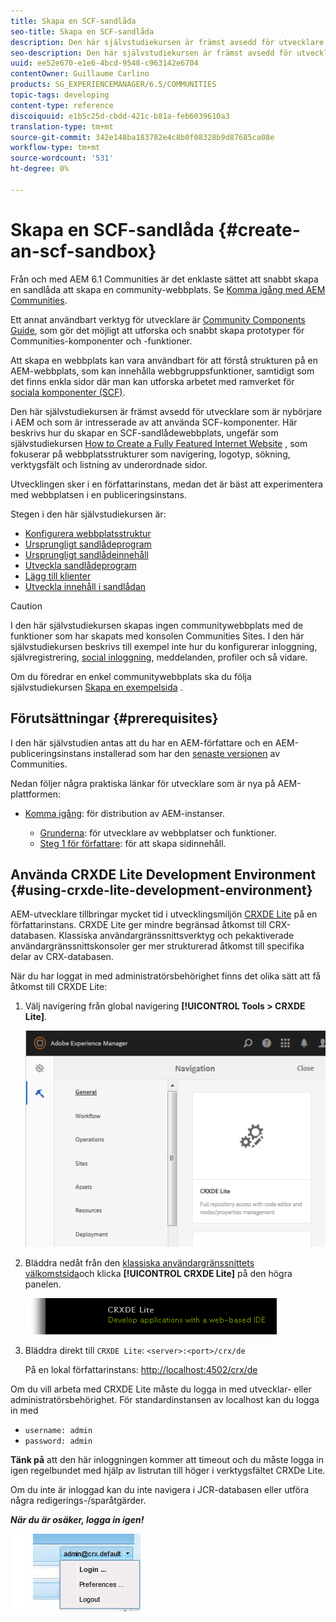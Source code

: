 ```yaml
---
title: Skapa en SCF-sandlåda
seo-title: Skapa en SCF-sandlåda
description: Den här självstudiekursen är främst avsedd för utvecklare som är nybörjare i AEM och som är intresserade av att använda SCF-komponenter.  Här går vi igenom hur man skapar en SCF-sandlådeplats
seo-description: Den här självstudiekursen är främst avsedd för utvecklare som är nybörjare i AEM och som är intresserade av att använda SCF-komponenter.  Här går vi igenom hur man skapar en SCF-sandlådeplats
uuid: ee52e670-e1e6-4bcd-9548-c963142e6704
contentOwner: Guillaume Carlino
products: SG_EXPERIENCEMANAGER/6.5/COMMUNITIES
topic-tags: developing
content-type: reference
discoiquuid: e1b5c25d-cbdd-421c-b81a-feb6039610a3
translation-type: tm+mt
source-git-commit: 342e148ba183782e4c8b0f08328b9d87685ca08e
workflow-type: tm+mt
source-wordcount: '531'
ht-degree: 0%

---
```




# Skapa en SCF-sandlåda  {#create-an-scf-sandbox}


Från och med AEM 6.1 Communities är det enklaste sättet att snabbt skapa en sandlåda att skapa en community-webbplats. Se [Komma igång med AEM Communities](getting-started.md).

Ett annat användbart verktyg för utvecklare är [Community Components Guide](components-guide.md), som gör det möjligt att utforska och snabbt skapa prototyper för Communities-komponenter och -funktioner.

Att skapa en webbplats kan vara användbart för att förstå strukturen på en AEM-webbplats, som kan innehålla webbgruppsfunktioner, samtidigt som det finns enkla sidor där man kan utforska arbetet med ramverket för [sociala komponenter (SCF)](scf.md).

Den här självstudiekursen är främst avsedd för utvecklare som är nybörjare i AEM och som är intresserade av att använda SCF-komponenter. Här beskrivs hur du skapar en SCF-sandlådewebbplats, ungefär som självstudiekursen [How to Create a Fully Featured Internet Website](../../help/sites-developing/website.md) , som fokuserar på webbplatsstrukturer som navigering, logotyp, sökning, verktygsfält och listning av underordnade sidor.

Utvecklingen sker i en författarinstans, medan det är bäst att experimentera med webbplatsen i en publiceringsinstans.

Stegen i den här självstudiekursen är:

* [Konfigurera webbplatsstruktur](setup-website.md)
* [Ursprungligt sandlådeprogram](initial-app.md)
* [Ursprungligt sandlådeinnehåll](initial-content.md)
* [Utveckla sandlådeprogram](develop-app.md)
* [Lägg till klienter](add-clientlibs.md)
* [Utveckla innehåll i sandlådan](develop-content.md)

>[!CAUTION]
>
>I den här självstudiekursen skapas ingen communitywebbplats med de funktioner som har skapats med konsolen [](sites-console.md)Communities Sites. I den här självstudiekursen beskrivs till exempel inte hur du konfigurerar inloggning, självregistrering, [social inloggning](social-login.md), meddelanden, profiler och så vidare.
>
>Om du föredrar en enkel communitywebbplats ska du följa självstudiekursen [Skapa en exempelsida](create-sample-page.md) .

## Förutsättningar {#prerequisites}

I den här självstudien antas att du har en AEM-författare och en AEM-publiceringsinstans installerad som har den [senaste versionen](deploy-communities.md#latest-releases) av Communities.

Nedan följer några praktiska länkar för utvecklare som är nya på AEM-plattformen:

* [Komma igång](../../help/sites-deploying/deploy.md#getting-started): för distribution av AEM-instanser.

   * [Grunderna](../../help/sites-developing/the-basics.md): för utvecklare av webbplatser och funktioner.
   * [Steg 1 för författare](../../help/sites-authoring/first-steps.md): för att skapa sidinnehåll.

## Använda CRXDE Lite Development Environment {#using-crxde-lite-development-environment}

AEM-utvecklare tillbringar mycket tid i utvecklingsmiljön [CRXDE Lite](../../help/sites-developing/developing-with-crxde-lite.md) på en författarinstans. CRXDE Lite ger mindre begränsad åtkomst till CRX-databasen. Klassiska användargränssnittsverktyg och pekaktiverade användargränssnittskonsoler ger mer strukturerad åtkomst till specifika delar av CRX-databasen.

När du har loggat in med administratörsbehörighet finns det olika sätt att få åtkomst till CRXDE Lite:

1. Välj navigering från global navigering **[!UICONTROL Tools > CRXDE Lite]**.

   ![chlimage_1-350](assets/chlimage_1-350.png)

2. Bläddra nedåt från den [klassiska användargränssnittets välkomstsida](http://localhost:4502/welcome.html)och klicka **[!UICONTROL CRXDE Lite]** på den högra panelen.

   ![chlimage_1-351](assets/chlimage_1-351.png)

3. Bläddra direkt till `CRXDE Lite`: `<server>:<port>/crx/de`

   På en lokal författarinstans: [http://localhost:4502/crx/de](http://localhost:4502/crx/de)

Om du vill arbeta med CRXDE Lite måste du logga in med utvecklar- eller administratörsbehörighet. För standardinstansen av localhost kan du logga in med

* `username: admin`
* `password: admin`


**Tänk på** att den här inloggningen kommer att timeout och du måste logga in igen regelbundet med hjälp av listrutan till höger i verktygsfältet CRXDe Lite.

Om du inte är inloggad kan du inte navigera i JCR-databasen eller utföra några redigerings-/sparåtgärder.

***När du är osäker, logga in igen!***

![chlimage_1-352](assets/chlimage_1-352.png)
